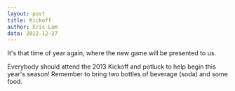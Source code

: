 ```yaml
---
layout: post
title: Kickoff
author: Eric Lam
data: 2012-12-27
---
```

It's that time of year again, where the new game will be presented to us.

Everybody should attend the 2013 Kickoff and potluck to help begin this year's season! Remember to bring two bottles of beverage (soda) and some food.
